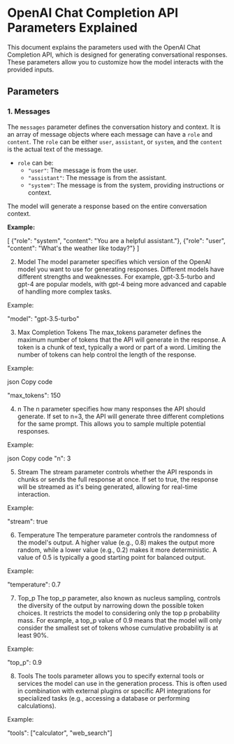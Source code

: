 # OpenAI Chat Completion API Parameters Explained

This document explains the parameters used with the OpenAI Chat Completion API, which is designed for generating conversational responses. These parameters allow you to customize how the model interacts with the provided inputs.

## Parameters

### 1. **Messages**
The `messages` parameter defines the conversation history and context. It is an array of message objects where each message can have a `role` and `content`. The `role` can be either `user`, `assistant`, or `system`, and the `content` is the actual text of the message.

- `role` can be:
  - `"user"`: The message is from the user.
  - `"assistant"`: The message is from the assistant.
  - `"system"`: The message is from the system, providing instructions or context.
  
The model will generate a response based on the entire conversation context.

**Example:**

[
  {"role": "system", "content": "You are a helpful assistant."},
  {"role": "user", "content": "What's the weather like today?"}
]

2. Model
The model parameter specifies which version of the OpenAI model you want to use for generating responses. Different models have different strengths and weaknesses. For example, gpt-3.5-turbo and gpt-4 are popular models, with gpt-4 being more advanced and capable of handling more complex tasks.

Example:

"model": "gpt-3.5-turbo"

3. Max Completion Tokens
The max_tokens parameter defines the maximum number of tokens that the API will generate in the response. A token is a chunk of text, typically a word or part of a word. Limiting the number of tokens can help control the length of the response.

Example:

json
Copy code

"max_tokens": 150

4. n
The n parameter specifies how many responses the API should generate. If set to n=3, the API will generate three different completions for the same prompt. This allows you to sample multiple potential responses.

Example:

json
Copy code
"n": 3

5. Stream
The stream parameter controls whether the API responds in chunks or sends the full response at once. If set to true, the response will be streamed as it's being generated, allowing for real-time interaction.

Example:

"stream": true

6. Temperature
The temperature parameter controls the randomness of the model's output. A higher value (e.g., 0.8) makes the output more random, while a lower value (e.g., 0.2) makes it more deterministic. A value of 0.5 is typically a good starting point for balanced output.

Example:

"temperature": 0.7

7. Top_p
The top_p parameter, also known as nucleus sampling, controls the diversity of the output by narrowing down the possible token choices. It restricts the model to considering only the top p probability mass. For example, a top_p value of 0.9 means that the model will only consider the smallest set of tokens whose cumulative probability is at least 90%.

Example:

"top_p": 0.9

8. Tools
The tools parameter allows you to specify external tools or services the model can use in the generation process. This is often used in combination with external plugins or specific API integrations for specialized tasks (e.g., accessing a database or performing calculations).

Example:

"tools": ["calculator", "web_search"]
